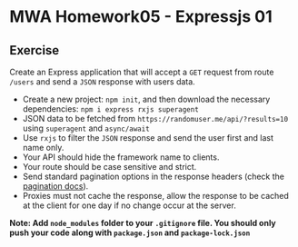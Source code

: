 # MWA Homework05 - Expressjs 01
## Exercise
Create an Express application that will accept a `GET` request from route `/users` and send a `JSON` response with users data.  
  
* Create a new project: `npm init`, and then download the necessary dependencies: `npm i express rxjs superagent`
* JSON data to be fetched from `https://randomuser.me/api/?results=10` using `superagent` and `async/await`
* Use `rxjs` to filter the `JSON` response and send the user first and last name only.
* Your API should hide the framework name to clients.
* Your route should be case sensitive and strict.
* Send standard pagination options in the response headers (check the [pagination docs](https://randomuser.me/documentation#pagination)).
* Proxies must not cache the response, allow the response to be cached at the client for one day if no change occur at the server.

**Note: Add `node_modules` folder to your `.gitignore` file. You should only push your code along with `package.json` and `package-lock.json`**
